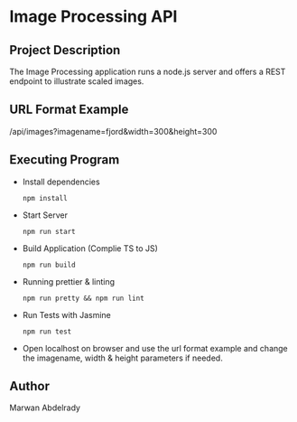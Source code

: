 # Image Processing API

## Project Description
The Image Processing application runs a node.js server and offers a REST endpoint to illustrate scaled images.

## URL Format Example
/api/images?imagename=fjord&width=300&height=300

## Executing Program
- Install dependencies

  `npm install`

- Start Server

  `npm run start`
  
- Build Application (Complie TS to JS)

  `npm run build`
  
- Running prettier & linting

  `npm run pretty && npm run lint`
  
- Run Tests with Jasmine

  `npm run test`
  
- Open localhost on browser and use the url format example and change the imagename, width & height parameters if needed.

## Author
Marwan Abdelrady

